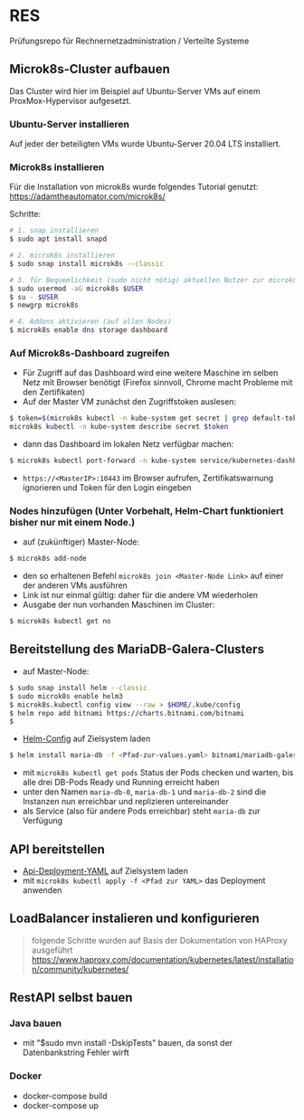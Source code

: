 # RES
Prüfungsrepo für Rechnernetzadministration / Verteilte Systeme

## Microk8s-Cluster aufbauen 
Das Cluster wird hier im Beispiel auf Ubuntu-Server VMs auf einem ProxMox-Hypervisor aufgesetzt.

### Ubuntu-Server installieren
Auf jeder der beteiligten VMs wurde Ubuntu-Server 20.04 LTS installiert.

### Microk8s installieren 
Für die Installation von microk8s wurde folgendes Tutorial genutzt: 
https://adamtheautomator.com/microk8s/

Schritte:

```bash
# 1. snap installieren 
$ sudo apt install snapd 

# 2. microk8s installieren 
$ sudo snap install microk8s --classic

# 3. für Bequemlichkeit (sudo nicht nötig) aktuellen Nutzer zur microk8s-Gruppe hinzufügen
$ sudo usermod -aG microk8s $USER
$ su - $USER
$ newgrp microk8s

# 4. Addons aktivieren (auf allen Nodes)
$ microk8s enable dns storage dashboard
```

### Auf Microk8s-Dashboard zugreifen 
- Für Zugriff auf das Dashboard wird eine weitere Maschine im selben Netz mit Browser benötigt (Firefox sinnvoll, Chrome macht Probleme mit den Zertifikaten)
- Auf der Master VM zunächst den Zugriffstoken auslesen: 
```bash
$ token=$(microk8s kubectl -n kube-system get secret | grep default-token | cut -d " " -f1)
microk8s kubectl -n kube-system describe secret $token
```
- dann das Dashboard im lokalen Netz verfügbar machen:  
```bash
$ microk8s kubectl port-forward -n kube-system service/kubernetes-dashboard 10443:443 --address 0.0.0.0
```
- ```https://<MasterIP>:10443``` im Browser aufrufen, Zertifikatswarnung ignorieren und Token für den Login eingeben

### Nodes hinzufügen (Unter Vorbehalt, Helm-Chart funktioniert bisher nur mit einem Node.)

- auf (zukünftiger) Master-Node: 
```bash 
$ microk8s add-node
```
- den so erhaltenen Befehl ```microk8s join <Master-Node Link>``` auf einer der anderen VMs ausführen 
- Link ist nur einmal gültig: daher für die andere VM wiederholen
- Ausgabe der nun vorhanden Maschinen im Cluster: 
```bash
$ microk8s kubectl get no
```

## Bereitstellung des MariaDB-Galera-Clusters

- auf Master-Node: 
```bash
$ sudo snap install helm --classic
$ sudo microk8s enable helm3
$ microk8s.kubectl config view --raw > $HOME/.kube/config
$ helm repo add bitnami https://charts.bitnami.com/bitnami
$ 
```
- [Helm-Config](k8s-config/helm.yaml) auf Zielsystem laden 

```bash
$ helm install maria-db -f <Pfad-zur-values.yaml> bitnami/mariadb-galera
```
- mit ```microk8s kubectl get pods``` Status der Pods checken und warten, bis alle drei DB-Pods Ready und Running erreicht haben
- unter den Namen ```maria-db-0```, ```maria-db-1``` und ```maria-db-2``` sind die Instanzen nun erreichbar und replizieren untereinander
- als Service (also für andere Pods erreichbar) steht ```maria-db``` zur Verfügung

## API bereitstellen

- [Api-Deployment-YAML](k8s-config/todo-deployment.yml) auf Zielsystem laden
- mit ```microk8s kubectl apply -f <Pfad zur YAML>``` das Deployment anwenden 

## LoadBalancer instalieren und konfigurieren

> folgende Schritte wurden auf Basis der Dokumentation von HAProxy ausgeführt https://www.haproxy.com/documentation/kubernetes/latest/installation/community/kubernetes/



## RestAPI selbst bauen 

### Java bauen 

- mit "$sudo mvn install -DskipTests" bauen, da sonst der Datenbankstring Fehler wirft

### Docker

- docker-compose build
- docker-compose up


